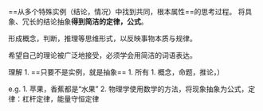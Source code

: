 ==从多个特殊实例（结论，情况）中找到共同，根本属性==的思考过程。
将具象、冗长的结论抽象**得到简洁的定律，公式**。

形成概念，判断，推理等思维形式，以反映事物本质与规律。

希望自己的理论被广泛地接受，必须学会用简洁的词语表达。

理解
	1. ==只要不是实例，就是抽象==
		1. 所有
			1. 概念，命题，推论，）

e.g.
	1. 苹果，香蕉都是“水果”
	2. 物理学使用数学的方法，将现象抽象为公式，定律：杠杆定律，能量守恒定律